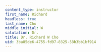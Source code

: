 ```yaml
---
content_type: instructor
first_name: Richard
headless: true
last_name: Cho
middle_initial: W
salutation: Dr.
title: Dr. Richard W Cho
uid: 3ba85de6-4755-fd97-8325-58b3bb1bf914
---
```

